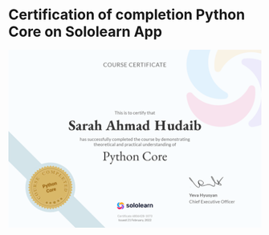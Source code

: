 # **Certification of completion Python Core on Sololearn App**

![alt text](/assets/certificate.png "Task 01")